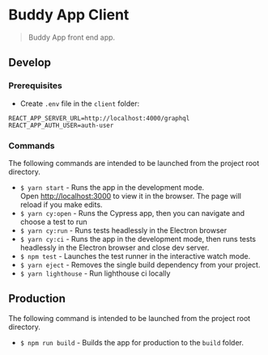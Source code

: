 # Buddy App Client 

> Buddy App front end app.

## Develop

### Prerequisites

- Create `.env` file in the `client` folder:

```
REACT_APP_SERVER_URL=http://localhost:4000/graphql
REACT_APP_AUTH_USER=auth-user
```

### Commands

The following commands are intended to be launched from the project root directory.

- `$ yarn start` - Runs the app in the development mode.<br>
  Open [http://localhost:3000](http://localhost:3000) to view it in the browser. The page will reload if you make edits.<br>
- `$ yarn cy:open` - Runs the Cypress app, then you can navigate and choose a test to run
- `$ yarn cy:run` - Runs tests headlessly in the Electron browser
- `$ yarn cy:ci` - Runs the app in the development mode, then runs tests headlessly in the Electron browser and close dev server.
- `$ npm test` - Launches the test runner in the interactive watch mode.
- `$ yarn eject` - Removes the single build dependency from your project.
- `$ yarn lighthouse` - Run lighthouse ci locally


## Production

The following command is intended to be launched from the project root directory.

- `$ npm run build` - Builds the app for production to the `build` folder.

